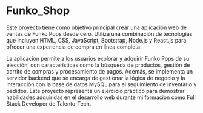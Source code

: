 # Funko_Shop

Este proyecto tiene como objetivo principal crear una aplicación web de ventas de Funko Pops desde cero. Utiliza una combinación de tecnologías que incluyen HTML, CSS, JavaScript, Bootstrap, Node.js y React.js para ofrecer una experiencia de compra en línea completa. 

La aplicación permite a los usuarios explorar y adquirir Funko Pops de su elección, con características como la búsqueda de productos, gestión de carrito de compras y procesamiento de pagos. Además, se implementa un servidor backend que se encarga de gestionar la lógica de negocio y la interacción con la base de datos MySQL para el seguimiento de inventario y pedidos. Este proyecto representa un ejercicio práctico para demostrar habilidades adquiridas en el desarrollo web durante mi formacion como Full Stack Developer de Talento-Tech.
